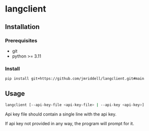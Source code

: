 # langclient

## Installation

### Prerequisites

* git
* python >= 3.11

### Install

```bash
pip install git+https://github.com/jmriddell/langclient.git#main
```

## Usage

```bash
langclient [--api-key-file <api-key-file> | --api-key <api-key>]
```
Api key file should contain a single line with the api key.

If api key not provided in any way, the program will prompt for it.